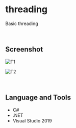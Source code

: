 # threading

Basic threading

<br>

## Screenshot

![T1](https://user-images.githubusercontent.com/84888155/130308816-fb6bb533-adf5-4445-aa46-0425fc5e0be6.PNG)

![T2](https://user-images.githubusercontent.com/84888155/130308818-6e775098-e081-4530-b254-9bd1e6a97ab0.PNG)

<br>

## Language and Tools

- C#
- .NET
- Visual Studio 2019
